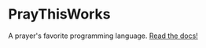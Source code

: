 # PrayThisWorks
A prayer's favorite programming language. [Read the docs!](https://milk-cool.github.io/PrayThisWorks/)